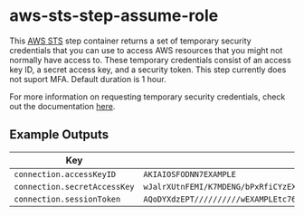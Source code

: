 # aws-sts-step-assume-role

This [AWS STS](https://docs.aws.amazon.com/STS/latest/APIReference/welcome.html) step container returns a set of temporary security credentials that you can use to access AWS resources that you might not normally have access to. These temporary credentials consist of an access key ID, a secret access key, and a security token. This step currently does not suport MFA. Default duration is 1 hour. 

For more information on requesting temporary security credentials, check out the 
documentation [here](https://docs.aws.amazon.com/IAM/latest/UserGuide/id_credentials_temp_request.html#stsapi_comparison).   

## Example Outputs
| Key | Value | 
|-----|-------|
| `connection.accessKeyID` | `AKIAIOSFODNN7EXAMPLE` |
| `connection.secretAccessKey` | `wJalrXUtnFEMI/K7MDENG/bPxRfiCYzEXAMPLEKEY` |
| `connection.sessionToken` | `AQoDYXdzEPT//////////wEXAMPLEtc764bNrC9SAPBSM22wDOk4x4HIZ8j4FZTwdQWLWsKWHGBuFqwAeMicRXmxfpSPfIeoIYRqTflfKD8YUuwthAx7mSEI/qkPpKPi/kMcGdQrmGdeehM4IC1NtBmUpp2wUE8phUZampKsburEDy0KPkyQDYwT7WZ0wq5VSXDvp75YU9HFvlRd8Tx6q6fE8YQcHNVXAkiY9q6d+xo0rKwT38xVqr7ZD0u0iPPkUL64lIZbqBAz+scqKmlzm8FDrypNC9Yjc8fPOLn9FX9KSYvKTr4rvx3iSIlTJabIQwj2ICCR/oLxBA==` |